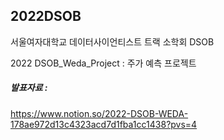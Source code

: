 ## 2022DSOB
서울여자대학교 데이터사이언티스트 트랙 소학회 DSOB 


2022 DSOB_Weda_Project : 주가 예측 프로젝트


##### 발표자료 : 

https://www.notion.so/2022-DSOB-WEDA-178ae972d13c4323acd7d1fba1cc1438?pvs=4

